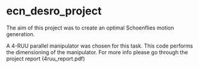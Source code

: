 # ecn_desro_project

The aim of this project was to create an optimal Schoenflies motion generation. 

A 4-RUU parallel manipulator was chosen for this task. This code performs the dimensioning of the manipulator. For more info please go through the project report (4ruu_report.pdf)